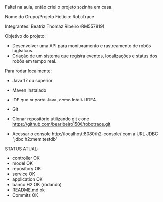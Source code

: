 Faltei na aula, então criei o projeto sozinha em casa.

Nome do Grupo/Projeto Fictício: RoboTrace

Integrantes:
Beatriz Thomaz Ribeiro (RM557819)

Objetivo do projeto:
- Desenvolver uma API para monitoramento e rastreamento de robôs logísticos.
- Criação de um sistema que registra eventos, localizações e status dos robôs em tempo real.

Para rodar localmente:
- Java 17 ou superior
- Maven instalado 
- IDE que suporte Java, como IntelliJ IDEA
- Git

- Clonar repositório utilizando git clone https://github.com/bearibeiro1500/robotrace.git
- Acessar o console http://localhost:8080/h2-console/ com a URL JDBC "jdbc:h2:mem:testdb"

STATUS ATUAL:
- controller OK
- model OK
- repository OK
- service OK
- application OK
- banco H2 OK (rodando)
- README.md ok
- Commits OK